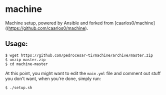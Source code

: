 # machine

Machine setup, powered by Ansible and forked from [caarlos0/machine]((https://github.com/caarlos0/machine).

## Usage:

```console
$ wget https://github.com/pedrocesar-ti/machine/archive/master.zip
$ unzip master.zip
$ cd machine-master
```

At this point, you might want to edit the `main.yml` file and comment
out stuff you don't want, when you're done, simply run:

```console
$ ./setup.sh
```

